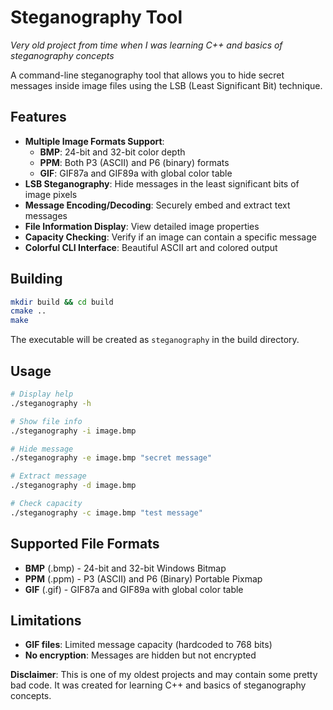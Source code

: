 # Steganography Tool 
*Very old project from time when I was learning C++ and basics of steganography concepts*

A command-line steganography tool that allows you to hide secret messages inside image files using the LSB (Least Significant Bit) technique.

## Features

- **Multiple Image Formats Support**:
    - **BMP**: 24-bit and 32-bit color depth
    - **PPM**: Both P3 (ASCII) and P6 (binary) formats
    - **GIF**: GIF87a and GIF89a with global color table
- **LSB Steganography**: Hide messages in the least significant bits of image pixels
- **Message Encoding/Decoding**: Securely embed and extract text messages
- **File Information Display**: View detailed image properties
- **Capacity Checking**: Verify if an image can contain a specific message
- **Colorful CLI Interface**: Beautiful ASCII art and colored output

## Building

```bash
mkdir build && cd build
cmake ..
make
```

The executable will be created as `steganography` in the build directory.

## Usage

```bash
# Display help
./steganography -h

# Show file info
./steganography -i image.bmp

# Hide message
./steganography -e image.bmp "secret message"

# Extract message
./steganography -d image.bmp

# Check capacity
./steganography -c image.bmp "test message"
```

## Supported File Formats

- **BMP** (.bmp) - 24-bit and 32-bit Windows Bitmap
- **PPM** (.ppm) - P3 (ASCII) and P6 (Binary) Portable Pixmap  
- **GIF** (.gif) - GIF87a and GIF89a with global color table

## Limitations

- **GIF files**: Limited message capacity (hardcoded to 768 bits)
- **No encryption**: Messages are hidden but not encrypted

**Disclaimer**: This is one of my oldest projects and may contain some pretty bad code. It was created for learning C++ and basics of steganography concepts.
